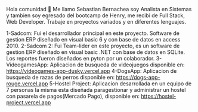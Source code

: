 Hola comunidad 👋 Me llamo Sebastian Bernachea soy Analista en Sistemas y tambien soy egresado del bootcamp de Henry, me recibi de Full Stack, Web Developer.
Trabaje en proyectos variados y en diferentes lenguajes.

1-Sadcom: Fui el desarrollador principal en este proyecto. Software de gestion ERP diseñado en visual basic 6 y con base de datos en access 2010.
2-Sadcom 2: Fui Team-lider en este proyecto, es un software de gestion ERP diseñado en visual basic .NET con base de datos en SQLite. Los reportes fueron diseñados en pyton por un colaborador.
3-VideogamesApp: Aplicacion de busqueda de videojuegos disponible en: https://videogames-app-dusky.vercel.app
4-DogsApp: Aplicacion de busqueda de razas de perros disponible en: https://dogs-app-rouge.vercel.app
5-Hostel Project: Aplicacion desarrollada en un equipo de 7 personas la misma esta diseñada paragestionar y administrar un hostel con pasarela de pagos(Mercado Pago), disponible en: https://hostel-project.vercel.app

<!--
**zyro2930/zyro2930** is a ✨ _special_ ✨ repository because its `README.md` (this file) appears on your GitHub profile.

Here are some ideas to get you started:

- 🔭 I’m currently working on ...
- 🌱 I’m currently learning ...
- 👯 I’m looking to collaborate on ...
- 🤔 I’m looking for help with ...
- 💬 Ask me about ...
- 📫 How to reach me: ...
- 😄 Pronouns: ...
- ⚡ Fun fact: ...
-->
